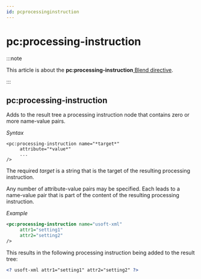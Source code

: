 ```yaml
---
id: pcprocessinginstruction
---
```


# pc:processing-instruction




:::note

This article is about the **pc:processing-instruction**[ Blend directive](/Repositories/Blend_directives).

:::

## **pc:processing-instruction**

Adds to the result tree a processing instruction node that contains zero or more name-value pairs.

*Syntax*

```
<pc:processing-instruction name="*target*"
     attribute="*value*"
     ...
/>
```

The required *target* is a string that is the target of the resulting processing instruction.

Any number of attribute-value pairs may be specified. Each leads to a name-value pair that is part of the content of the resulting processing instruction.

*Example*

```xml
<pc:processing-instruction name="usoft-xml"
     attr1="setting1"
     attr2="setting2"
/>
```

This results in the following processing instruction being added to the result tree:

```xml
<? usoft-xml attr1="setting1" attr2="setting2" ?>
```

 